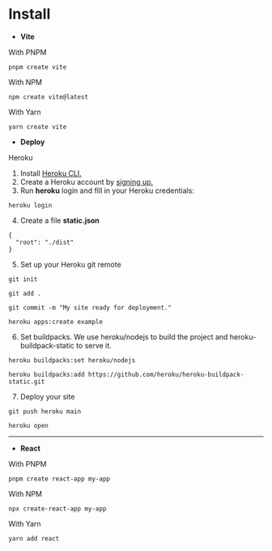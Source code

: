 # Install

- **Vite**

With PNPM

```
pnpm create vite
```

With NPM

```
npm create vite@latest
```

With Yarn

```
yarn create vite
```

- **Deploy**

Heroku

1. Install [Heroku CLI.](https://devcenter.heroku.com/articles/heroku-cli)
2. Create a Heroku account by [signing up.](https://signup.heroku.com)
3. Run **heroku** login and fill in your Heroku credentials:

```
heroku login

```

4. Create a file **static.json**

```
{
  "root": "./dist"
}
```

5. Set up your Heroku git remote

```
git init
```

```
git add .
```

```
git commit -m "My site ready for deployment."
```

```
heroku apps:create example
```

6. Set buildpacks. We use heroku/nodejs to build the project and heroku-buildpack-static to serve it.

```
heroku buildpacks:set heroku/nodejs
```

```
heroku buildpacks:add https://github.com/heroku/heroku-buildpack-static.git
```

7. Deploy your site

```
git push heroku main
```

```
heroku open
```

---

- **React**

With PNPM

```
pnpm create react-app my-app
```

With NPM

```
npx create-react-app my-app
```

With Yarn

```
yarn add react
```
